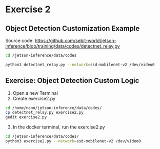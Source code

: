 # Exercise 2

## Object Detection Customization Example
Source code: https://github.com/sebit-world/jetson-inference/blob/training/data/codes/detectnet_relay.py 
```bash
cd /jetson-inference/data/codes

python3 detectnet_relay.py --network=ssd-mobilenet-v2 /dev/video0
```

## Exercise: Object Detection Custom Logic

1. Open a new Terminal
2. Create exercise2.py

```bash
cd /home/nano/jetson-inference/data/codes/
cp detectnet_relay.py exercise2.py
gedit exercise2.py
```

3. In the docker terminal, run the exercise2.py

```bash
cd /jetson-inference/data/codes/
python3 exercise2.py --network=ssd-mobilenet-v2 /dev/video0
```
